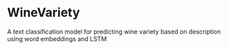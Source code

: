# WineVariety
A text classification model for predicting wine variety based on description using word embeddings and LSTM
